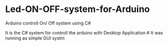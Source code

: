 # Led-ON-OFF-system-for-Arduino
Arduino controll On/ Off system using C#

It is the C# system for controll the arduino with Desktop Application 
     #  It was running as simple GUI systm 
